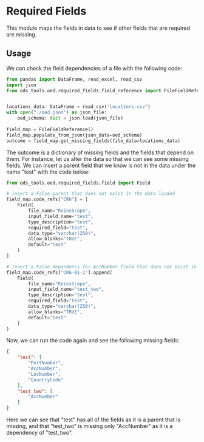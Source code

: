 # Required Fields

This module maps the fields in data to see if other fields that are required are missing.

## Usage
We can check the field dependencies of a file with the following code:
    
```python
from pandas import DataFrame, read_excel, read_csv
import json
from ods_tools.oed.required_fields.field_reference import FileFieldReference


locations_data: DataFrame = read_csv("locations.csv")
with open("./oed.json") as json_file:
    oed_schema: dict = json.load(json_file)
    
field_map = FileFieldReference()
field_map.populate_from_json(json_data=oed_schema)
outcome = field_map.get_missing_fields(file_data=locations_data)
```
The outcome is a dictionary of missing fields and the fields that depend on them. For instance, let us alter the 
data so that we can see some missing fields. We can insert a parent field that we know is not in the data under 
the name "test" with the code below:

```python
from ods_tools.oed.required_fields.field import Field

# insert a False parent that does not exist in the data loaded
field_map.code_refs["CR6"] = [
    Field(
        file_name="ReinsScope",
        input_field_name="test",
        type_description="test",
        required_field="test",
        data_type="varchar(250)",
        allow_blanks="TRUE",
        default="test"
    )
]

# insert a False dependency for AccNumber field that does not exist in the data loaded
field_map.code_refs["CR6-01-1"].append(
    Field(
        file_name="ReinsScope",
        input_field_name="test_two",
        type_description="test",
        required_field="test",
        data_type="varchar(250)",
        allow_blanks="TRUE",
        default="test"
    )
)
```

Now, we can run the code again and see the following missing fields:

```json
{
    "test": [
        "PortNumber",
        "AccNumber",
        "LocNumber",
        "CountryCode"
    ],
    "test_two": [
        "AccNumber"
    ]
}
```
Here we can see that "test" has all of the fields as it is a parent that is missing, and that "test_two" is missing
only "AccNumber" as it is a dependency of "test_two".
